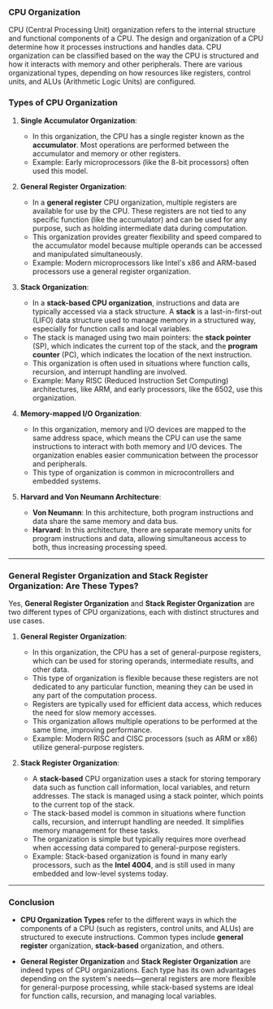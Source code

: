 ### CPU Organization

CPU (Central Processing Unit) organization refers to the internal structure and functional components of a CPU. The design and organization of a CPU determine how it processes instructions and handles data. CPU organization can be classified based on the way the CPU is structured and how it interacts with memory and other peripherals. There are various organizational types, depending on how resources like registers, control units, and ALUs (Arithmetic Logic Units) are configured.

### Types of CPU Organization

1. **Single Accumulator Organization**:
   - In this organization, the CPU has a single register known as the **accumulator**. Most operations are performed between the accumulator and memory or other registers.
   - Example: Early microprocessors (like the 8-bit processors) often used this model.

2. **General Register Organization**:
   - In a **general register** CPU organization, multiple registers are available for use by the CPU. These registers are not tied to any specific function (like the accumulator) and can be used for any purpose, such as holding intermediate data during computation.
   - This organization provides greater flexibility and speed compared to the accumulator model because multiple operands can be accessed and manipulated simultaneously.
   - Example: Modern microprocessors like Intel's x86 and ARM-based processors use a general register organization.

3. **Stack Organization**:
   - In a **stack-based CPU organization**, instructions and data are typically accessed via a stack structure. A **stack** is a last-in-first-out (LIFO) data structure used to manage memory in a structured way, especially for function calls and local variables.
   - The stack is managed using two main pointers: the **stack pointer** (SP), which indicates the current top of the stack, and the **program counter** (PC), which indicates the location of the next instruction.
   - This organization is often used in situations where function calls, recursion, and interrupt handling are involved.
   - Example: Many RISC (Reduced Instruction Set Computing) architectures, like ARM, and early processors, like the 6502, use this organization.

4. **Memory-mapped I/O Organization**:
   - In this organization, memory and I/O devices are mapped to the same address space, which means the CPU can use the same instructions to interact with both memory and I/O devices. The organization enables easier communication between the processor and peripherals.
   - This type of organization is common in microcontrollers and embedded systems.

5. **Harvard and Von Neumann Architecture**:
   - **Von Neumann**: In this architecture, both program instructions and data share the same memory and data bus.
   - **Harvard**: In this architecture, there are separate memory units for program instructions and data, allowing simultaneous access to both, thus increasing processing speed.

---

### General Register Organization and Stack Register Organization: Are These Types?

Yes, **General Register Organization** and **Stack Register Organization** are two different types of CPU organizations, each with distinct structures and use cases.

1. **General Register Organization**:
   - In this organization, the CPU has a set of general-purpose registers, which can be used for storing operands, intermediate results, and other data. 
   - This type of organization is flexible because these registers are not dedicated to any particular function, meaning they can be used in any part of the computation process. 
   - Registers are typically used for efficient data access, which reduces the need for slow memory accesses.
   - This organization allows multiple operations to be performed at the same time, improving performance.
   - Example: Modern RISC and CISC processors (such as ARM or x86) utilize general-purpose registers.

2. **Stack Register Organization**:
   - A **stack-based** CPU organization uses a stack for storing temporary data such as function call information, local variables, and return addresses. The stack is managed using a stack pointer, which points to the current top of the stack.
   - The stack-based model is common in situations where function calls, recursion, and interrupt handling are needed. It simplifies memory management for these tasks.
   - The organization is simple but typically requires more overhead when accessing data compared to general-purpose registers.
   - Example: Stack-based organization is found in many early processors, such as the **Intel 4004**, and is still used in many embedded and low-level systems today.

---

### Conclusion

- **CPU Organization Types** refer to the different ways in which the components of a CPU (such as registers, control units, and ALUs) are structured to execute instructions. Common types include **general register** organization, **stack-based** organization, and others.
  
- **General Register Organization** and **Stack Register Organization** are indeed types of CPU organizations. Each type has its own advantages depending on the system's needs—general registers are more flexible for general-purpose processing, while stack-based systems are ideal for function calls, recursion, and managing local variables.